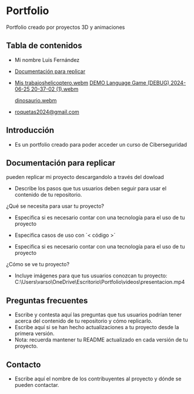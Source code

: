 # Portfolio
Portfolio creado por proyectos 3D y animaciones

## Tabla de contenidos
* Mi nombre Luis Fernández
* [Documentación para replicar](#replicar)
* [Mis trabajos](#trabajos)[helicoptero.webm](https://github.com/user-attachments/assets/eff55f09-b4f5-49c0-8761-5254a7a6ea71)
[DEMO Language Game (DEBUG) 2024-06-25 20-37-02 (1).webm](https://github.com/user-attachments/assets/325f7f89-1143-4d91-b44d-14c1ba8ae787)

  [dinosaurio.webm](https://github.com/user-attachments/assets/03280da3-da10-40a2-9e46-390e746fb8d0)

* roquetas2024@gmail.com

## Introducción <a name="https://github.com/Lufer1970/Portfolio.git"></a> 

  - Es un portfolio creado para poder acceder un curso de Ciberseguridad
 
## Documentación para replicar <a name="replicar"></a> 
pueden replicar mi proyecto descargandolo a través del dowload
  - Describe los pasos que tus usuarios deben seguir para usar el contenido de  tu repositorio.

  ¿Qué se necesita para usar tu proyecto?
  - Especifica si es necesario contar con una tecnología para el uso de tu proyecto
  - Especifica casos de uso con ´< código >´

  - Especifica si es necesario contar con una tecnología para el uso de tu proyecto

  ¿Cómo se ve tu proyecto?
  - Incluye imágenes para que tus usuarios conozcan tu proyecto:
 C:\Users\varso\OneDrive\Escritorio\Portfolio\videos\presentacion.mp4

## Preguntas frecuentes <a name="preguntas"></a> 
- Escribe y contesta aquí las preguntas que tus usuarios podrían tener acerca del contenido de tu repositorio y cómo replicarlo.
- Escribe aquí si se han hecho actualizaciones a tu proyecto desde la primera versión.
- Nota: recuerda mantener tu README actualizado en cada versión de tu proyecto.

## Contacto 
- Escribe aquí el nombre de los contribuyentes al proyecto y dónde se pueden contactar.

